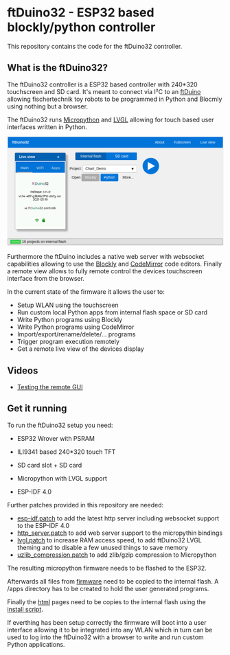 # ftDuino32 - ESP32 based blockly/python controller

This repository contains the code for the ftDuino32 controller.

## What is the ftDuino32?

The ftDuino32 controller is a ESP32 based controller with 240*320
touchscreen and SD card. It's meant to connect via I²C to an
[ftDuino](http://ftduino.de) allowing fischertechnik toy robots to
be programmed in Python and Blocmly using nothing but a browser.

The ftDuino32 runs [Micropython](https://micropython.org/) and
[LVGL](https://lvgl.io/) allowing for touch based user interfaces
written in Python.

![ftDuino32](ftduino32_www.png)

Furthermore the ftDuino includes a native web server with websocket
capabilities allowing to use the
[Blockly](https://developers.google.com/blockly) and
[CodeMirror](https://codemirror.net/) code editors. Finally a remote
view allows to fully remote control the devices touchscreen interface
from the browser.

In the current state of the firmware it allows the user to:

- Setup WLAN using the touchscreen
- Run custom local Python apps from internal flash space or SD card
- Write Python programs using Blockly
- Write Python programs using CodeMirror
- Import/export/rename/delete/... programs
- Trigger program execution remotely
- Get a remote live view of the devices display

## Videos

- [Testing the remote GUI](https://www.youtube.com/watch?v=9zsAbTVxjMw)

## Get it running

To run the ftDuino32 setup you need:

- ESP32 Wrover with PSRAM
- ILI9341 based 240*320 touch TFT
- SD card slot + SD card

- Micropython with LVGL support
- ESP-IDF 4.0

Further patches provided in this repository are needed:

- [esp-idf.patch](patches/esp-idf.patch) to add the latest http server including websocket support to the ESP-IDF 4.0
- [http_server.patch](patches/http_server.patch) to add web server support to the micropythin bindings
- [lvgl.patch](patches/lvgl.patch) to increase RAM access speed, to add ftDuino32 LVGL theming and to disable a few unused things to save memory
- [uzlib_compression.patch](patches/uzlib_compression.patch) to add zlib/gzip compression to Micropython

The resulting micropython firmware needs to be flashed to the ESP32.

Afterwards all files from [firmware](firmware/) need to be copied to
the internal flash. A /apps directory has to be created to hold the user
generated programs.

Finally the [html](html/) pages need to be copies to the internal flash
using the [install script](html/install.sh).

If everthing has been setup correctly the firmware will boot into a
user interface allowing it to be integrated into any WLAN which in turn
can be used to log into the ftDuino32 with a browser to write and run
custom Python applications.
